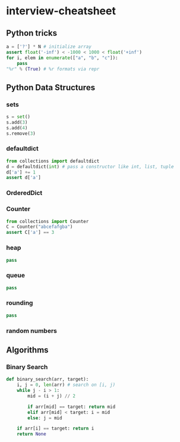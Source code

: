 # interview-cheatsheet

## Python tricks

```python
a = ['?'] * N # initialize array
assert float('-inf') < -1000 < 1000 < float('+inf')
for i, elem in enumerate(["a", "b", "c"]):
	pass
"%r" % (True) # %r formats via repr
```

## Python Data Structures

### sets

```python
s = set()
s.add(3)
s.add(4)
s.remove(3)
```

### defaultdict

```python
from collections import defaultdict
d = defaultdict(int) # pass a constructor like int, list, tuple
d['a'] += 1
assert d['a']
```

### OrderedDict

### Counter

```python
from collections import Counter
C = Counter("abcefafgba")
assert C['a'] == 3
```

### heap

```python
pass
```

### queue

```python
pass
```

### rounding

```python
pass
```

### random numbers

## Algorithms

### Binary Search

```python
def binary_search(arr, target):
	i, j = 0, len(arr) # search on [i, j)
	while j - i > 1:
		mid = (i + j) // 2

		if arr[mid] == target: return mid
		elif arr[mid] < target: i = mid
		else: j = mid

	if arr[i] == target: return i
	return None
```
